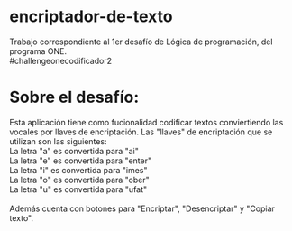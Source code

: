 # encriptador-de-texto
Trabajo correspondiente al 1er desafío de Lógica de programación, del programa ONE. 
<br>
#challengeonecodificador2
<br>
<h1> Sobre el desafío: </h1> 
Esta aplicación tiene como fucionalidad codificar textos conviertiendo las vocales por llaves de encriptación. Las "llaves" de encriptación que se utilizan son las siguientes:
<br>
La letra "a" es convertida para "ai"
<br>
La letra "e" es convertida para "enter"
<br>
La letra "i" es convertida para "imes"
<br>
La letra "o" es convertida para "ober"
<br>
La letra "u" es convertida para "ufat"
<br>
<br>
Además cuenta con botones para "Encriptar", "Desencriptar" y "Copiar texto".
